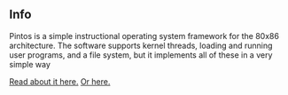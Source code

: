 ## Info

Pintos is a simple instructional operating system framework for the 80x86 architecture. The software supports kernel threads, loading and running user programs, and a file system, but it implements all of these in a very simple way


<a href="https://en.wikipedia.org/wiki/Pintos">Read about it here.</a>
<a href="http://web.stanford.edu/class/cs140/projects/pintos/pintos.html">Or here.</a>
